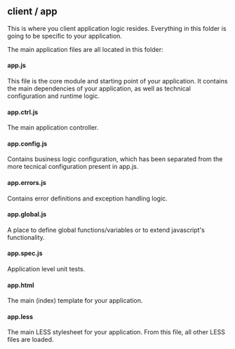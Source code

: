 ## client / app

This is where you client application logic resides. Everything in this folder is going to be specific to your application.

The main application files are all located in this folder:

#### app.js
This file is the core module and starting point of your application. It contains the main dependencies of your application, as well as technical configuration and runtime logic.

#### app.ctrl.js
The main application controller.

#### app.config.js
Contains business logic configuration, which has been separated from the more tecnical configuration present in app.js.

#### app.errors.js
Contains error definitions and exception handling logic.

#### app.global.js
A place to define global functions/variables or to extend javascript's functionality.

#### app.spec.js
Application level unit tests.

#### app.html
The main (index) template for your application.

#### app.less
The main LESS stylesheet for your application. From this file, all other LESS files are loaded.
